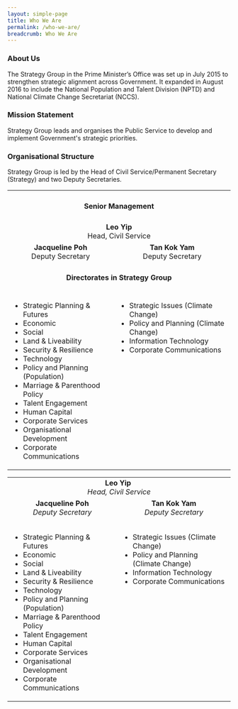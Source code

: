 ```yaml
---
layout: simple-page
title: Who We Are
permalink: /who-we-are/
breadcrumb: Who We Are
---
```


### **About Us**

The Strategy Group in the Prime Minister’s Office was set up in July 2015 to strengthen strategic alignment across Government. It expanded in August 2016 to include the National Population and Talent Division (NPTD) and National Climate Change Secretariat (NCCS).

### **Mission Statement**
Strategy Group leads and organises the Public Service to develop and implement Government's strategic priorities. 

### **Organisational Structure**
Strategy Group is led by the Head of Civil Service/Permanent Secretary (Strategy) and two Deputy Secretaries.

<table border="0" style="border-style: none;">
    <tbody>
        <tr>
            <td colspan="2">
            <h4 style="text-align: center;">Senior Management</h4>
            </td>
        </tr>
        <tr>
            <td colspan="2" style="text-align: center;">
            <strong>Leo Yip</strong><br />
            Head, Civil Service
            </td>
        </tr>
        <tr>
            <td style="text-align: center;">
            <strong>Jacqueline Poh</strong><br />
            Deputy Secretary</td>
            <td style="text-align: center;">
            <strong>Tan Kok Yam</strong><br />
            Deputy Secretary</td>
        </tr>
        <tr>
            <td colspan="2">
            <h4 style="text-align: center;">Directorates in Strategy Group</h4>
            </td>
        </tr>
        <tr>
            <td style="text-align: left; vertical-align: top;">
            <ul>
                <li>Strategic Planning &amp; Futures</li>
                <li>Economic</li>
                <li>Social</li>
                <li>Land &amp; Liveability</li>
                <li>Security &amp; Resilience</li>
                <li>Technology</li>
                <li>Policy and Planning (Population)</li>
                <li>Marriage &amp; Parenthood Policy</li>
                <li>Talent Engagement</li>
                <li>Human Capital</li>
                <li>Corporate Services</li>
                <li>Organisational Development</li>
                <li>Corporate Communications</li>
            </ul>
            </td>
            <td style="text-align: left; vertical-align: top;">
            <ul>
                <li>Strategic Issues (Climate Change)</li>
                <li>Policy and Planning (Climate Change)</li>
                <li>Information Technology</li>
                <li>Corporate Communications</li>
            </ul>
            </td>
        </tr>
    </tbody>
</table>

<table border="0" style="border-style: none;">
    <tbody>
        <tr>
            <td colspan="2" style="text-align: center; vertical-align: top;">
            <strong>Leo Yip</strong>&nbsp;
            <br />
            <em>Head, Civil Service</em>
            </td>
        </tr>
        <tr>
            <td style="text-align: center; vertical-align: top;">
            <strong>Jacqueline Poh</strong><br />
            <em>Deputy Secretary</em><br />
            <br />
            <ul>
                <li style="text-align: left;">Strategic Planning &amp; Futures</li>
                <li style="text-align: left;">Economic</li>
                <li style="text-align: left;">Social</li>
                <li style="text-align: left;">Land &amp; Liveability</li>
                <li style="text-align: left;">Security &amp; Resilience</li>
                <li style="text-align: left;">Technology</li>
                <li style="text-align: left;">Policy and Planning (Population)</li>
                <li style="text-align: left;">Marriage &amp; Parenthood Policy</li>
                <li style="text-align: left;">Talent Engagement</li>
                <li style="text-align: left;">Human Capital</li>
                <li style="text-align: left;">Corporate Services</li>
                <li style="text-align: left;">Organisational Development</li>
                <li style="text-align: left;">Corporate Communications</li>
            </ul>
            </td>
            <td style="text-align: center; vertical-align: top;">
            <strong>Tan Kok Yam</strong><br />
            <em>Deputy Secretary<br />
            </em>
            <br />
            <ul>
                <li style="text-align: left;">Strategic Issues (Climate Change)</li>
                <li style="text-align: left;">Policy and Planning&nbsp;<br />
                (Climate Change)</li>
                <li style="text-align: left;">Information Technology</li>
                <li style="text-align: left;">Corporate Communications</li>
            </ul>
            </td>
        </tr>
    </tbody>
</table>
